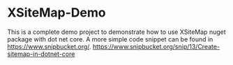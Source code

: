 # XSiteMap-Demo

This is a complete demo project to demonstrate how to use XSiteMap nuget package with dot net core.
A more simple code snippet can be found in https://www.snipbucket.org/.
https://www.snipbucket.org/snip/13/Create-sitemap-in-dotnet-core
